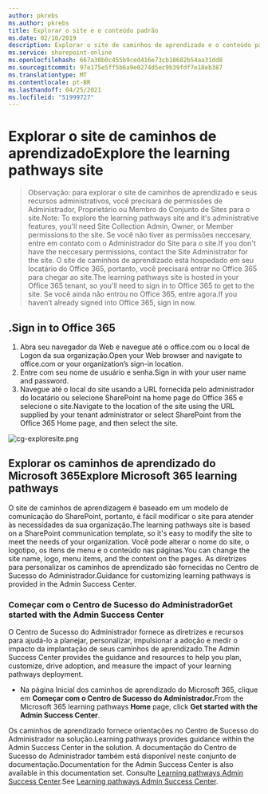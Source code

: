 ```yaml
---
author: pkrebs
ms.author: pkrebs
title: Explorar o site e o conteúdo padrão
ms.date: 02/10/2019
description: Explorar o site de caminhos de aprendizado e o conteúdo padrão
ms.service: sharepoint-online
ms.openlocfilehash: 667a30b0c455b9ced416e73cb18682b54aa31dd8
ms.sourcegitcommit: 97e175e5ff5b6a9e0274d5ec9b39fdf7e18eb387
ms.translationtype: MT
ms.contentlocale: pt-BR
ms.lasthandoff: 04/25/2021
ms.locfileid: "51999727"
---
```

# <a name="explore-the-learning-pathways-site"></a><span data-ttu-id="28194-103">Explorar o site de caminhos de aprendizado</span><span class="sxs-lookup"><span data-stu-id="28194-103">Explore the learning pathways site</span></span>

> <span data-ttu-id="28194-104">Observação: para explorar o site de caminhos de aprendizado e seus recursos administrativos, você precisará de permissões de Administrador, Proprietário ou Membro do Conjunto de Sites para o site.</span><span class="sxs-lookup"><span data-stu-id="28194-104">Note: To explore the learning pathways site and it's administrative features, you'll need Site Collection Admin, Owner, or Member permissions to the site.</span></span> <span data-ttu-id="28194-105">Se você não tiver as permissões neccesary, entre em contato com o Administrador do Site para o site.</span><span class="sxs-lookup"><span data-stu-id="28194-105">If you don't have the neccesary permissions, contact the Site Administrator for the site.</span></span> <span data-ttu-id="28194-106">O site de caminhos de aprendizado está hospedado em seu locatário do Office 365, portanto, você precisará entrar no Office 365 para chegar ao site.</span><span class="sxs-lookup"><span data-stu-id="28194-106">The learning pathways site is hosted in your Office 365 tenant, so you'll need to sign in to Office 365 to get to the site.</span></span> <span data-ttu-id="28194-107">Se você ainda não entrou no Office 365, entre agora.</span><span class="sxs-lookup"><span data-stu-id="28194-107">If you haven’t already signed into Office 365, sign in now.</span></span> 

## <a name="sign-in-to-office-365"></a><span data-ttu-id="28194-108">.</span><span class="sxs-lookup"><span data-stu-id="28194-108">Sign in to Office 365</span></span> 

1.  <span data-ttu-id="28194-109">Abra seu navegador da Web e navegue até o office.com ou o local de Logon da sua organização.</span><span class="sxs-lookup"><span data-stu-id="28194-109">Open your Web browser and navigate to office.com or your organization’s sign-in location.</span></span> 
2.  <span data-ttu-id="28194-110">Entre com seu nome de usuário e senha.</span><span class="sxs-lookup"><span data-stu-id="28194-110">Sign in with your user name and password.</span></span>
3.  <span data-ttu-id="28194-111">Navegue até o local do site usando a URL fornecida pelo administrador do locatário ou selecione SharePoint na home page do Office 365 e selecione o site.</span><span class="sxs-lookup"><span data-stu-id="28194-111">Navigate to the location of the site using the URL supplied by your tenant administrator or select SharePoint from the Office 365 Home page, and then select the site.</span></span> 

![cg-exploresite.png](media/cg-introducing.png)

## <a name="explore-microsoft-365-learning-pathways"></a><span data-ttu-id="28194-113">Explorar os caminhos de aprendizado do Microsoft 365</span><span class="sxs-lookup"><span data-stu-id="28194-113">Explore Microsoft 365 learning pathways</span></span>

<span data-ttu-id="28194-114">O site de caminhos de aprendizagem é baseado em um modelo de comunicação do SharePoint, portanto, é fácil modificar o site para atender às necessidades da sua organização.</span><span class="sxs-lookup"><span data-stu-id="28194-114">The learning pathways site is based on a SharePoint communication template, so it's easy to modify the site to meet the needs of your organization.</span></span> <span data-ttu-id="28194-115">Você pode alterar o nome do site, o logotipo, os itens de menu e o conteúdo nas páginas.</span><span class="sxs-lookup"><span data-stu-id="28194-115">You can change the site name, logo, menu items, and the content on the pages.</span></span> <span data-ttu-id="28194-116">As diretrizes para personalizar os caminhos de aprendizado são fornecidas no Centro de Sucesso do Administrador.</span><span class="sxs-lookup"><span data-stu-id="28194-116">Guidance for customizing learning pathways is provided in the Admin Success Center.</span></span> 

### <a name="get-started-with-the-admin-success-center"></a><span data-ttu-id="28194-117">Começar com o Centro de Sucesso do Administrador</span><span class="sxs-lookup"><span data-stu-id="28194-117">Get started with the Admin Success Center</span></span>

<span data-ttu-id="28194-118">O Centro de Sucesso do Administrador fornece as diretrizes e recursos para ajudá-lo a planejar, personalizar, impulsionar a adoção e medir o impacto da implantação de seus caminhos de aprendizado.</span><span class="sxs-lookup"><span data-stu-id="28194-118">The Admin Success Center provides the guidance and resources to help you plan, customize, drive adoption, and measure the impact of your learning pathways deployment.</span></span> 

- <span data-ttu-id="28194-119">Na página Inicial dos caminhos  de aprendizado do Microsoft 365, clique em **Começar com o Centro de Sucesso do Administrador.**</span><span class="sxs-lookup"><span data-stu-id="28194-119">From the Microsoft 365 learning pathways **Home** page, click **Get started with the Admin Success Center**.</span></span>

<span data-ttu-id="28194-120">Os caminhos de aprendizado fornece orientações no Centro de Sucesso do Administrador na solução.</span><span class="sxs-lookup"><span data-stu-id="28194-120">Learning pathways provides guidance within the Admin Success Center in the solution.</span></span> <span data-ttu-id="28194-121">A documentação do Centro de Sucesso do Administrador também está disponível neste conjunto de documentação.</span><span class="sxs-lookup"><span data-stu-id="28194-121">Documentation for the Admin Success Center is also available in this documentation set.</span></span> <span data-ttu-id="28194-122">Consulte [Learning pathways Admin Success Center](custom_successcenter.md).</span><span class="sxs-lookup"><span data-stu-id="28194-122">See [Learning pathways Admin Success Center](custom_successcenter.md).</span></span>